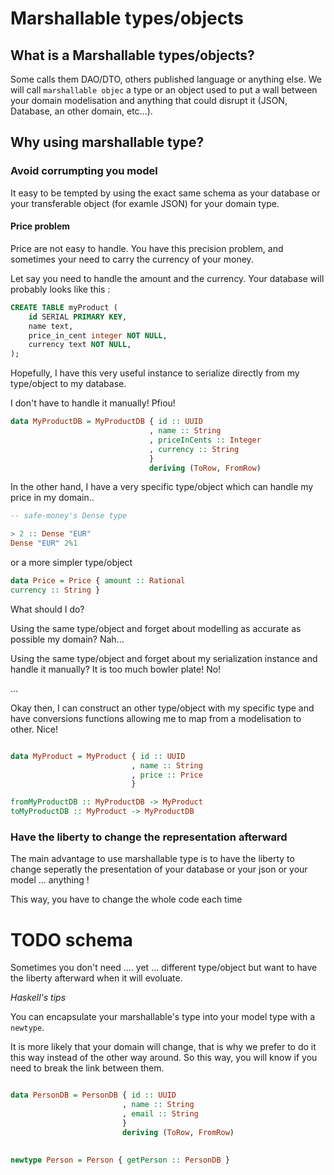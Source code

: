 # Marshallable types/objects

## What is a Marshallable types/objects?

Some calls them DAO/DTO, others published language or anything else. We will call `marshallable objec` a type or an object used to put a wall between your domain modelisation and anything that could disrupt it (JSON, Database, an other domain, etc...). 

## Why using marshallable type?



### Avoid corrumpting you model

It easy to be tempted by using the exact same schema as your database or your transferable object (for examle JSON) for your domain type.

#### Price problem

Price are not easy to handle. You have this precision problem, and sometimes your need to carry the currency of your money.

Let say you need to handle the amount and the currency. Your database will probably looks like this : 

```SQL
CREATE TABLE myProduct (
    id SERIAL PRIMARY KEY,
    name text,
    price_in_cent integer NOT NULL,
    currency text NOT NULL,	
);
```


Hopefully, I have this very useful instance to serialize directly from my type/object to my database. 

I don't have to handle it manually! Pfiou!


```Haskell
data MyProductDB = MyProductDB { id :: UUID
                               , name :: String
                               , priceInCents :: Integer
                               , currency :: String
                               }
                               deriving (ToRow, FromRow)
```

In the other hand, I have a very specific type/object which can handle my price in my domain..

```Haskell
-- safe-money's Dense type

> 2 :: Dense "EUR"
Dense "EUR" 2%1
```

or a more simpler type/object

```Haskell
data Price = Price { amount :: Rational
currency :: String }
```

What should I do?

Using the same type/object and forget about modelling as accurate as possible my domain? Nah...

Using the same type/object and forget about my serialization instance and handle it manually? It is too much bowler plate! No!

...

Okay then, I can construct an other type/object with my specific type and have conversions functions allowing me to map from a modelisation to other. Nice!

```Haskell

data MyProduct = MyProduct { id :: UUID
                           , name :: String
                           , price :: Price
                           }

fromMyProductDB :: MyProductDB -> MyProduct
toMyProductDB :: MyProduct -> MyProductDB
```

### Have the liberty to change the representation afterward

The main advantage to use marshallable type is to have the liberty to change seperatly the presentation of your database or your json or your model ... anything !

This way, you have to change the whole code each time

# TODO schema



Sometimes you don't need .... yet ... different type/object but want to have the liberty afterward when it will evoluate.

*Haskell's tips*

You can encapsulate your marshallable's type into your model type with a `newtype`.

It is more likely that your domain will change, that is why we prefer to do it this way instead of the other way around. So this way, you will know if you need to break the link between them.

```Haskell

data PersonDB = PersonDB { id :: UUID
                         , name :: String
                         , email :: String
                         }
                         deriving (ToRow, FromRow)
                     
                     
newtype Person = Person { getPerson :: PersonDB }

```

